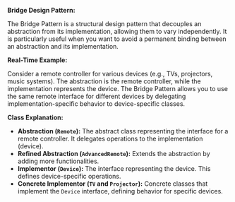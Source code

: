 <strong>Bridge Design Pattern:</strong>
<p>
The Bridge Pattern is a structural design pattern that decouples an abstraction from its implementation, allowing 
them to vary independently. It is particularly useful when you want to avoid a permanent binding between 
an abstraction and its implementation.
</p>

<strong>Real-Time Example:</strong>
<p>
Consider a remote controller for various devices (e.g., TVs, projectors, music systems). The abstraction 
is the remote controller, while the implementation represents the device. The Bridge Pattern allows 
you to use the same remote interface for different devices by delegating implementation-specific 
behavior to device-specific classes.
</p>

<strong>Class Explanation:</strong>
<ul>
    <li>
        <strong>Abstraction (<code>Remote</code>):</strong> The abstract class representing the interface 
        for a remote controller. It delegates operations to the implementation (device).
    </li>
    <li>
        <strong>Refined Abstraction (<code>AdvancedRemote</code>):</strong> Extends the abstraction by adding more functionalities.
    </li>
    <li>
        <strong>Implementor (<code>Device</code>):</strong> The interface representing the device. This defines device-specific operations.
    </li>
    <li>
        <strong>Concrete Implementor (<code>TV</code> and <code>Projector</code>):</strong> Concrete classes that implement the <code>Device</code> interface, defining behavior for specific devices.
    </li>
</ul>
